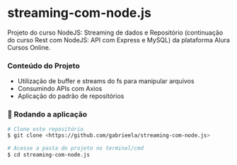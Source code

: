 # streaming-com-node.js
Projeto do curso NodeJS: Streaming de dados e Repositório (continuação do curso Rest com NodeJS: API com Express e MySQL) da plataforma Alura Cursos Online.

### Conteúdo do Projeto
- Utilização de buffer e streams do fs para manipular arquivos
- Consumindo APIs com Axios
- Aplicação do padrão de repositórios

### 🎲 Rodando a aplicação

```bash
# Clone este repositório
$ git clone <https://github.com/gabrieela/streaming-com-node.js>

# Acesse a pasta do projeto no terminal/cmd
$ cd streaming-com-node.js

```